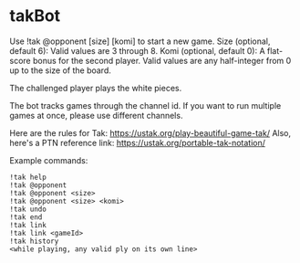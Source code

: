 # takBot

Use !tak @opponent [size] [komi] to start a new game.
Size (optional, default 6): Valid values are 3 through 8.
Komi (optional, default 0): A flat-score bonus for the second player. Valid values are any half-integer from 0 up to the size of the board.

The challenged player plays the white pieces.

The bot tracks games through the channel id.
If you want to run multiple games at once, please use different channels.

Here are the rules for Tak: https://ustak.org/play-beautiful-game-tak/
Also, here's a PTN reference link: https://ustak.org/portable-tak-notation/

Example commands:
```
!tak help
!tak @opponent
!tak @opponent <size>
!tak @opponent <size> <komi>
!tak undo
!tak end
!tak link
!tak link <gameId>
!tak history
<while playing, any valid ply on its own line>
```
